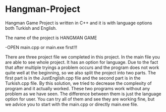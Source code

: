 # Hangman-Project
Hangman Game Project is written in C++ and it is with language options both Turkish and English.


The name of the project is HANGMAN GAME

-OPEN main.cpp or main.exe first!!!

There are three project file we completed in this project. In the main file you are able to see whole project. It has an option for language.
Due to the fact that after multiple tryings a problem occurs and the program does not work quite well at the beginning, so we also split the project
into two parts. The first part is in the JustEnglish.cpp file and the second part is in the Turkish.cpp file. By this solution, we tried to decrease 
the complexity of program and it actually worked. These two programs work without any problem as we have seen. The difference between them is just 
the language option for user. You can try all of them and see they are working fine, but we advice you to start with the main.cpp or directly main.exe file.
